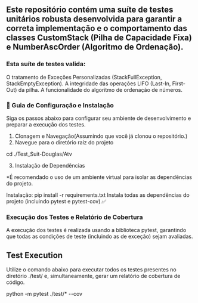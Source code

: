 ## Este repositório contém uma suíte de testes unitários robusta desenvolvida para garantir a correta implementação e o comportamento das classes CustomStack (Pilha de Capacidade Fixa) e NumberAscOrder (Algoritmo de Ordenação).

### Esta suíte de testes valida:

O tratamento de Exceções Personalizadas (StackFullException, StackEmptyException).
A integridade das operações LIFO (Last-In, First-Out) da pilha.
A funcionalidade do algoritmo de ordenação de números.

### 🚀 Guia de Configuração e Instalação

Siga os passos abaixo para configurar seu ambiente de desenvolvimento e preparar a execução dos testes.

1. Clonagem e Navegação(Assumindo que você já clonou o repositório.)
2. Navegue para o diretório raiz do projeto

cd ./Test_Suit-Douglas/Atv

3. Instalação de Dependências
   
*É recomendado o uso de um ambiente virtual para isolar as dependências do projeto.

Instalação: pip install -r requirements.txt
Instala todas as dependências do projeto (incluindo pytest e pytest-cov).✅

### Execução dos Testes e Relatório de Cobertura
A execução dos testes é realizada usando a biblioteca pytest, garantindo que todas as condições de teste (incluindo as de exceção) sejam avaliadas.


## Test Execution

Utilize o comando abaixo para executar todos os testes presentes no diretório ./test/ e, simultaneamente, gerar um relatório de cobertura de código.

python -m pytest ./test/* --cov
